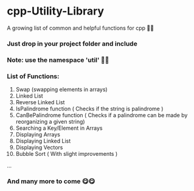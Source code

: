 # cpp-Utility-Library
A growing list of common and helpful functions for cpp 🚀🚀

### Just drop in your project folder and include

### Note: use the namespace 'util' 🚧🚧

### List of Functions:
1) Swap (swapping elements in arrays)
2) Linked List 
3) Reverse Linked List
4) IsPalindrome function ( Checks if the string is palindrome )
5) CanBePalindrome function ( Checks if a palindrome can be made by reorganizing a given string)
6) Searching a Key/Element in Arrays
7) Displaying Arrays
8) Displaying Linked List
9) Displaying Vectors
10) Bubble Sort ( With slight improvements )

...

### And many more to come 😋😋
